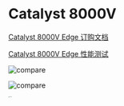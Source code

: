 

# Catalyst 8000V

[Catalyst 8000V Edge 订购文档](https://www.cisco.com/c/en/us/products/collateral/routers/catalyst-8000v-edge-software/nb-06-cat8000v-edge-sw-og-cte-en.html)

[Catalyst 8000V Edge 性能测试](https://www.cisco.com/c/dam/en/us/products/collateral/routers/catalyst-8000v-edge-software/cat-8000v-edge-sw-miercom-report.pdf)







![compare](https://raw.githubusercontent.com/wang-xiaokai/images/main/202209281355143.jpg)





![compare](https://cdn.jsdelivr.net/gh/wang-xiaokai/images/202209281403163.jpg)







<img src="https://cdn.jsdelivr.net/gh/wang-xiaokai/images/202209281404801.jpg" alt="compare" style="zoom:10%;" />
